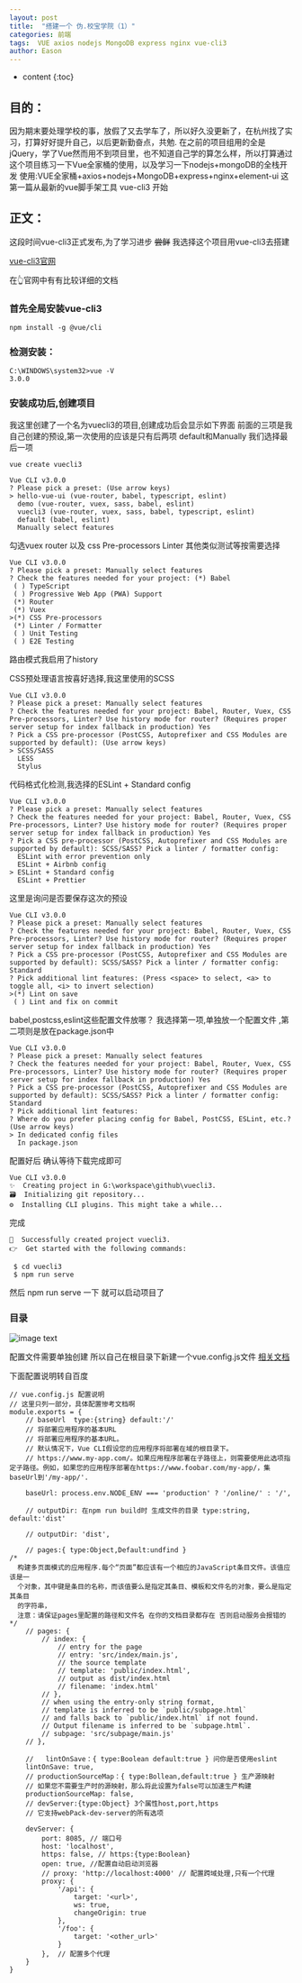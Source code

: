 ```yaml
---
layout: post
title:  "搭建一个 伪.校宝学院（1）"
categories: 前端
tags:  VUE axios nodejs MongoDB express nginx vue-cli3
author: Eason
---
```


* content
{:toc}

## 目的：

因为期末要处理学校的事，放假了又去学车了，所以好久没更新了，在杭州找了实习，打算好好提升自己，以后更新勤奋点，共勉.
在之前的项目组用的全是jQuery，学了Vue然而用不到项目里，也不知道自己学的算怎么样，所以打算通过这个项目练习一下Vue全家桶的使用，以及学习一下nodejs+mongoDB的全栈开发
使用:VUE全家桶+axios+nodejs+MongoDB+express+nginx+element-ui
这第一篇从最新的vue脚手架工具 vue-cli3 开始





## 正文：


这段时间vue-cli3正式发布,为了学习进步 ~~尝鲜~~ 我选择这个项目用vue-cli3去搭建

[vue-cli3官网](https://cli.vuejs.org/)

在👆官网中有有比较详细的文档

### 首先全局安装vue-cli3

``npm install -g @vue/cli``

### 检测安装：

```
C:\WINDOWS\system32>vue -V
3.0.0
```

### 安装成功后,创建项目
我这里创建了一个名为vuecli3的项目,创建成功后会显示如下界面 前面的三项是我自己创建的预设,第一次使用的应该是只有后两项 default和Manually
我们选择最后一项

```
vue create vuecli3

Vue CLI v3.0.0
? Please pick a preset: (Use arrow keys)
> hello-vue-ui (vue-router, babel, typescript, eslint)
  demo (vue-router, vuex, sass, babel, eslint)
  vuecli3 (vue-router, vuex, sass, babel, typescript, eslint)
  default (babel, eslint)
  Manually select features

```
勾选vuex router 以及 css Pre-processors Linter 其他类似测试等按需要选择

```
Vue CLI v3.0.0
? Please pick a preset: Manually select features
? Check the features needed for your project: (*) Babel
 ( ) TypeScript
 ( ) Progressive Web App (PWA) Support
 (*) Router
 (*) Vuex
>(*) CSS Pre-processors
 (*) Linter / Formatter
 ( ) Unit Testing
 ( ) E2E Testing
```

路由模式我启用了history

CSS预处理语言按喜好选择,我这里使用的SCSS

```
Vue CLI v3.0.0
? Please pick a preset: Manually select features
? Check the features needed for your project: Babel, Router, Vuex, CSS Pre-processors, Linter? Use history mode for router? (Requires proper server setup for index fallback in production) Yes
? Pick a CSS pre-processor (PostCSS, Autoprefixer and CSS Modules are supported by default): (Use arrow keys)
> SCSS/SASS
  LESS
  Stylus
```
代码格式化检测,我选择的ESLint + Standard config

```
Vue CLI v3.0.0
? Please pick a preset: Manually select features
? Check the features needed for your project: Babel, Router, Vuex, CSS Pre-processors, Linter? Use history mode for router? (Requires proper server setup for index fallback in production) Yes
? Pick a CSS pre-processor (PostCSS, Autoprefixer and CSS Modules are supported by default): SCSS/SASS? Pick a linter / formatter config:
  ESLint with error prevention only
  ESLint + Airbnb config
> ESLint + Standard config
  ESLint + Prettier
```
这里是询问是否要保存这次的预设
```
Vue CLI v3.0.0
? Please pick a preset: Manually select features
? Check the features needed for your project: Babel, Router, Vuex, CSS Pre-processors, Linter? Use history mode for router? (Requires proper server setup for index fallback in production) Yes
? Pick a CSS pre-processor (PostCSS, Autoprefixer and CSS Modules are supported by default): SCSS/SASS? Pick a linter / formatter config: Standard
? Pick additional lint features: (Press <space> to select, <a> to toggle all, <i> to invert selection)
>(*) Lint on save
 ( ) Lint and fix on commit
```
babel,postcss,eslint这些配置文件放哪？ 我选择第一项,单独放一个配置文件 ,第二项则是放在package.json中
```
Vue CLI v3.0.0
? Please pick a preset: Manually select features
? Check the features needed for your project: Babel, Router, Vuex, CSS Pre-processors, Linter? Use history mode for router? (Requires proper server setup for index fallback in production) Yes
? Pick a CSS pre-processor (PostCSS, Autoprefixer and CSS Modules are supported by default): SCSS/SASS? Pick a linter / formatter config: Standard
? Pick additional lint features:
? Where do you prefer placing config for Babel, PostCSS, ESLint, etc.? (Use arrow keys)
> In dedicated config files
  In package.json
```

配置好后 确认等待下载完成即可
```
Vue CLI v3.0.0
✨  Creating project in G:\workspace\github\vuecli3.
🗃  Initializing git repository...
⚙  Installing CLI plugins. This might take a while...
```

完成

```
🎉  Successfully created project vuecli3.
👉  Get started with the following commands:

 $ cd vuecli3
 $ npm run serve

```

然后 npm run serve 一下 就可以启动项目了

### 目录

![image text](https://i.loli.net/2018/08/24/5b7f85dd5546c.png)

配置文件需要单独创建 所以自己在根目录下新建一个vue.config.js文件
[相关文档](https://cli.vuejs.org/zh/guide/)

下面配置说明转自百度

```
// vue.config.js 配置说明
// 这里只列一部分，具体配置惨考文档啊
module.exports = {
    // baseUrl  type:{string} default:'/' 
    // 将部署应用程序的基本URL
    // 将部署应用程序的基本URL。
    // 默认情况下，Vue CLI假设您的应用程序将部署在域的根目录下。
    // https://www.my-app.com/。如果应用程序部署在子路径上，则需要使用此选项指定子路径。例如，如果您的应用程序部署在https://www.foobar.com/my-app/，集baseUrl到'/my-app/'.

    baseUrl: process.env.NODE_ENV === 'production' ? '/online/' : '/',

    // outputDir: 在npm run build时 生成文件的目录 type:string, default:'dist'

    // outputDir: 'dist',

    // pages:{ type:Object,Default:undfind } 
/*
  构建多页面模式的应用程序.每个“页面”都应该有一个相应的JavaScript条目文件。该值应该是一
  个对象，其中键是条目的名称，而该值要么是指定其条目、模板和文件名的对象，要么是指定其条目
  的字符串，
  注意：请保证pages里配置的路径和文件名 在你的文档目录都存在 否则启动服务会报错的
*/
    // pages: {
        // index: {
            // entry for the page
            // entry: 'src/index/main.js',
            // the source template
            // template: 'public/index.html',
            // output as dist/index.html
            // filename: 'index.html'
        // },
        // when using the entry-only string format,
        // template is inferred to be `public/subpage.html`
        // and falls back to `public/index.html` if not found.
        // Output filename is inferred to be `subpage.html`.
        // subpage: 'src/subpage/main.js'
    // },

    //   lintOnSave：{ type:Boolean default:true } 问你是否使用eslint
    lintOnSave: true,
    // productionSourceMap：{ type:Bollean,default:true } 生产源映射
    // 如果您不需要生产时的源映射，那么将此设置为false可以加速生产构建
    productionSourceMap: false,
    // devServer:{type:Object} 3个属性host,port,https
    // 它支持webPack-dev-server的所有选项

    devServer: {
        port: 8085, // 端口号
        host: 'localhost',
        https: false, // https:{type:Boolean}
        open: true, //配置自动启动浏览器
        // proxy: 'http://localhost:4000' // 配置跨域处理,只有一个代理
        proxy: {
            '/api': {
                target: '<url>',
                ws: true,
                changeOrigin: true
            },
            '/foo': {
                target: '<other_url>'
            }
        },  // 配置多个代理
    }
}
```

